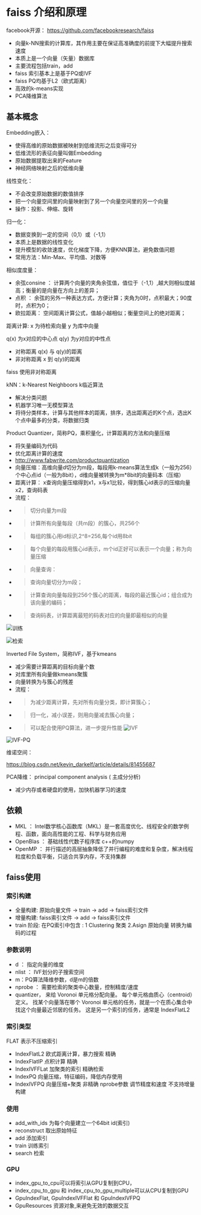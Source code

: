 
# faiss 介绍和原理
facebook开源：
  https://github.com/facebookresearch/faiss
- 向量k-NN搜索的计算库，其作用主要在保证高准确度的前提下大幅提升搜索速度
- 本质上是一个向量（矢量）数据库
- 主要流程包括train，add
- faiss 索引基本上是基于PQ或IVF
- faiss PQ均基于L2（欧式距离）
- 高效的k-means实现
- PCA降维算法


## 基本概念

Embedding嵌入：
 - 使得高维的原始数据被映射到低维流形之后变得可分
 - 低维流形的表征向量叫做Embedding
 - 原始数据提取出来的Feature
 - 神经网络映射之后的低维向量

线性变化：
- 不会改变原始数据的数值排序
- 把一个向量空间里的向量映射到了另一个向量空间里的另一个向量
- 操作：投影、伸缩、旋转

归一化：
 - 数据变换到一定的空间（0,1）或（-1,1）
 - 本质上是数据的线性变化
 - 提升模型的收敛速度，优化梯度下降，方便KNN算法，避免数值问题
 - 常用方法：Min-Max、平均值、对数等
 

相似度度量：
- 余弦consine ： 计算两个向量的夹角余弦值，值位于（-1,1）,越大则相似度越高；衡量的是向量在方向上的差异；
- 点积 ： 余弦的另外一种表达方式，方便计算；夹角为0时，点积最大；90度时，点积为0；
- 欧拉距离： 空间距离计算公式，值越小越相似；衡量空间上的绝对距离；

距离计算:
x 为待检索向量 
y 为库中向量

q(x) 为x对应的中心点
q(y) 为y对应的中性点

- 对称距离  q(x) 与 q(y)的距离
- 非对称距离 x 到 q(y)的距离

faiss 使用非对称距离

kNN：k-Nearest Neighboors k临近算法
- 解决分类问题
- 机器学习唯一无模型算法
- 将待分类样本，计算与其他样本的距离，排序，选出距离近的K个点，选出K个点中最多的分类，将数据归类

Product Quantizer，简称PQ，乘积量化，计算距离的方法和向量压缩
 - 将矢量编码为代码
 - 优化距离计算的速度
 - http://www.fabwrite.com/productquantization
 - 向量压缩：高维向量d切分为m段，每段用k-means算法生成k（一般为256）个中心点id（一般为8bit），d维向量被转换为m*8bit的向量码本（压缩）
 - 距离计算： x查询向量压缩得到x1，x与x1比较，得到簇心id表示的压缩向量x2，查询码表
 - 流程：
 - > 切分向量为m段
 - > 计算所有向量每段（共m段）的簇心，共256个
 - > 每组的簇心用id标识,2^8=256,每个id用8bit
 - > 每个向量的每段用簇心id表示，m个id正好可以表示一个向量；称为向量压缩
 - > 向量查询：
 - > 查询向量切分为m段；
 - > 计算查询向量每段到256个簇心的距离，每段的最近簇心id；组合成为该向量的编码；
 - > 查询码表，计算距离最短的码表对应的向量即最相似的向量
 
 ![训练](https://github.com/neoguojing/docs/blob/main/ai/PQ-train.png)
 
 ![检索](https://github.com/neoguojing/docs/blob/main/ai/PQ-search.png)
 
Inverted File System，简称IVF，基于kmeans
- 减少需要计算距离的目标向量个数
- 对库里所有向量做kmeans聚簇
- 向量转换为与簇心的残差
- 流程：
- > 为减少距离计算，先对所有向量分类，即计算簇心；
- > 归一化，减小误差，则用向量减去簇心向量；
- > 可以配合使用PQ算法，进一步提升性能
![IVF](https://github.com/neoguojing/docs/blob/main/ai/IVF-IVF.png)

![IVF-PQ](https://github.com/neoguojing/docs/blob/main/ai/IVF-IVF-PQ.png)

维诺空间：

https://blog.csdn.net/kevin_darkelf/article/details/81455687

PCA降维： principal component analysis ( 主成分分析)
- 减少内存或者硬盘的使用，加快机器学习的速度
  


## 依赖

- MKL ： Intel数学核心函数库（MKL）是一套高度优化、线程安全的数学例程、函数，面向高性能的工程、科学与财务应用
- OpenBlas ： 基础线性代数子程序库 c++的numpy
- OpenMP ： 并行描述的高层抽象降低了并行编程的难度和复杂度，解决线程粒度和负载平衡，只适合共享内存，不支持集群

## faiss使用

### 索引构建

- 全量构建: 原始向量文件 -> train -> add -> faiss索引文件
- 增量构建: faiss索引文件 -> add ->  faiss索引文件   
- train 阶段: 在PQ索引中包含 : 1 Clustering 聚类  2.Asign 原始向量 转换为编码的过程

### 参数说明
- d ： 指定向量的维度
- nlist ： IVF划分的子搜索空间
- m：PQ算法降维参数，d是m的倍数
- nprobe ： 需要检索的聚类中心数量，控制精度/速度
- quantizer， 来给 Voronoi 单元格分配向量。 每个单元格由质心（centroid）定义。 找某个向量落在哪个 Voronoi 单元格的任务，就是一个在质心集合中找这个向量最近邻居的任务。 这是另一个索引的任务，通常是 IndexFlatL2
### 索引类型

FLAT 表示不压缩索引

- IndexFlatL2 欧式距离计算，暴力搜索 精确
- IndexFlatIP 点积计算    精确
- IndexIVFFLat 加聚类的索引  精确检索
- IndexPQ 向量压缩，特征编码，降低内存使用
- IndexIVFPQ 向量压缩+聚类   非精确 nprobe参数 调节精度和速度 不支持增量构建

### 使用
- add_with_ids 为每个向量建立一个64bit id(索引)
- reconstruct 取出原始特征
- add 添加索引
- train 训练索引
- search 检索

### GPU

- index_gpu_to_cpu可以将索引从GPU复制到CPU，
- index_cpu_to_gpu 和 index_cpu_to_gpu_multiple可以从CPU复制到GPU
- GpuIndexFlat, GpuIndexIVFFlat 和 GpuIndexIVFPQ
- GpuResources 资源对象,来避免无效的数据交互


